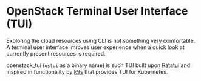 # OpenStack Terminal User Interface (TUI)

Exploring the cloud resources using CLI is not something very comfortable. A
terminal user interface imroves user experience when a quick look at currently
present resources is required.

openstack_tui (`ostui` as a binary name) is such TUI built upon
[Ratatui](https://ratatui.rs) and inspired in functionality by
[k9s](https://k9scli.io) that provides TUI for Kubernetes.
